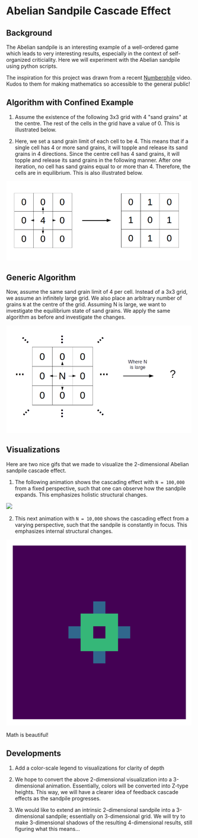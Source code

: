 # Abelian Sandpile Cascade Effect

## Background

The Abelian sandpile is an interesting example of a well-ordered game which leads to very interesting results, especially in the context of self-organized criticiality. Here we will experiment with the Abelian sandpile using python scripts.

The inspiration for this project was drawn from a recent [Numberphile](https://www.youtube.com/watch?v=1MtEUErz7Gg) video. Kudos to them for making mathematics so accessible to the general public!

## Algorithm with Confined Example

1. Assume the existence of the following 3x3 grid with 4 "sand grains" at the centre. The rest of the cells in the grid have a value of 0. This is illustrated below.

2. Here, we set a sand grain limit of each cell to be 4. This means that if a single cell has 4 or more sand grains, it will topple and release its sand grains in 4 directions. Since the centre cell has 4 sand grains, it will topple and release its sand grains in the following manner. After one iteration, no cell has sand grains equal to or more than 4. Therefore, the cells are in equilibrium. This is also illustrated below.

<img src="/rdimg/Visuals.png" width="500">

## Generic Algorithm

Now, assume the same sand grain limit of 4 per cell. Instead of a 3x3 grid, we assume an infinitely large grid. We also place an arbitrary number of grains `N` at the centre of the grid. Assuming N is large, we want to investigate the equilibrium state of sand grains. We apply the same algorithm as before and investigate the changes.

<img src="/rdimg/Visuals2.png" width="500">

## Visualizations

Here are two nice gifs that we made to visualize the 2-dimensional Abelian sandpile cascade effect.

1. The following animation shows the cascading effect with `N = 100,000` from a fixed perspective, such that one can observe how the sandpile expands. This emphasizes holistic structural changes.

<img src="https://github.com/AtreyaSh/abelianSandpile/blob/master/gif/sandyMovie2.gif" width="500">

2. This next animation with `N = 10,000` shows the cascading effect from a varying perspective, such that the sandpile is constantly in focus. This emphasizes internal structural changes.

<img src="https://github.com/AtreyaSh/abelianSandpile/blob/master/gif/sandyMovie.gif" width="500">

Math is beautiful!

## Developments

1. Add a color-scale legend to visualizations for clarity of depth

2. We hope to convert the above 2-dimensional visualization into a 3-dimensional animation. Essentially, colors will be converted into Z-type heights. This way, we will have a clearer idea of feedback cascade effects as the sandpile progresses.

3. We would like to extend an intrinsic 2-dimensional sandpile into a 3-dimensional sandpile; essentially on 3-dimensional grid. We will try to make 3-dimensional shadows of the resulting 4-dimensional results, still figuring what this means...
